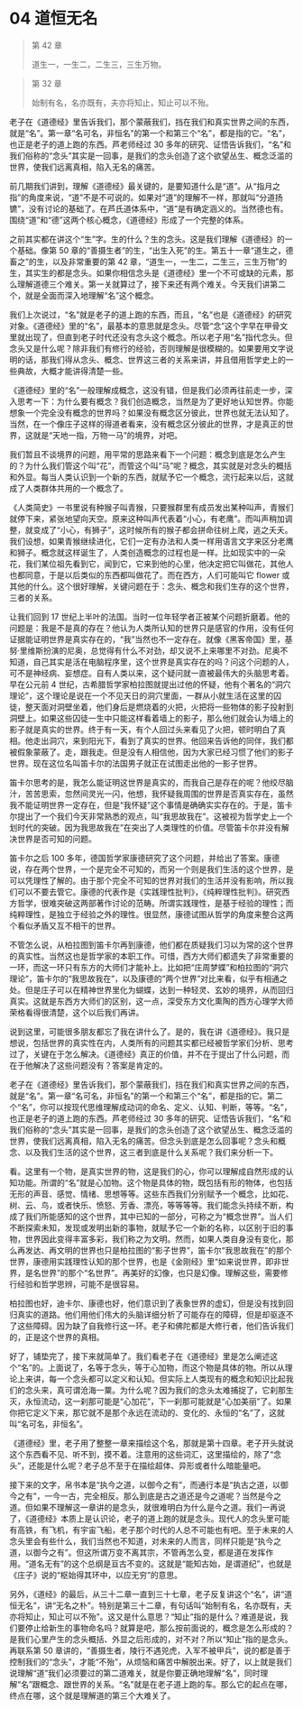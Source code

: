# 04 道恒无名

> 第 42 章
>
> 道生一，一生二，二生三，三生万物。

> 第 32 章
>
> 始制有名，名亦既有，夫亦将知止，知止可以不殆。

老子在《道德经》里告诉我们，那个蒙蔽我们，挡在我们和真实世界之间的东西，就是“名”。第一章“名可名，非恒名”的第一个和第三个“名”，都是指的它。“名”，也正是老子的道上跑的东西。芦老师经过 30 多年的研究、证悟告诉我们，“名”和我们俗称的“念头”其实是一回事，是我们的念头创造了这个欲望丛生、概念泛滥的世界，使我们远离真相，陷入无名的痛苦。

前几期我们讲到，理解《道德经》最关键的，是要知道什么是“道”。从“指月之指”的角度来说，“道”不是不可说的。如果对“道”的理解不一样，那就叫“分道扬镳”，没有讨论的基础了。在芦氏道体系中，“道”是有确定涵义的。当然德也有。围绕“道”和“德”这两个核心概念，《道德经》形成了一个完整的体系。

之前其实都在讲这个“生”字。生的什么？生的念头。这是我们理解《道德经》的一个基础。像第 50 章的“善摄生者”的生，“出生入死”的生。第五十一章“道生之，德畜之”的生，以及非常重要的第 42 章，“道生一，一生二，二生三，三生万物”的生，其实生的都是念头。如果你相信念头是《道德经》里一个不可或缺的元素，那么理解道德三个难关。第一关就算过了，接下来还有两个难关。今天我们讲第二个，就是全面而深入地理解“名”这个概念。

我们上次说过，“名”就是老子的道上跑的东西，而且，“名”也是《道德经》的研究对象。《道德经》里的“名”，最基本的意思就是念头。尽管“念”这个字早在甲骨文里就出现了，但直到老子时代还没有念头这个概念。所以老子用“名”指代念头。但念头又是什么呢？除非我们有修行的经验，否则理解是很模糊的。如果要用文字说明的话，那我们得从念头、概念、世界这三者的关系来讲，并且借用哲学史上的一些典故，大概才能讲得清楚一些。

《道德经》里的“名”一般理解成概念，这没有错，但是我们必须再往前走一步，深入思考一下：为什么要有概念？我们创造概念，当然是为了更好地认知世界。你能想象一个完全没有概念的世界吗？如果没有概念区分彼此，世界也就无法认知了。当然，在一个像庄子这样的得道者看来，没有概念区分彼此的世界，才是真正的世界，这就是“天地一指，万物一马”的境界，对吧。

我们暂且不谈境界的问题，用平常的思路来看下一个问题：概念到底是怎么产生的？为什么我们管这个叫“花”，而管这个叫“马”呢？概念，其实就是对念头的概括和外显。每当人类认识到一个新的东西，就赋予它一个概念，流行起来以后，这就成了人类群体共用的一个概念了。

《人类简史》一书里说有种猴子叫青猴，只要猴群里有成员发出某种叫声，青猴们就停下来，紧张地望向天空。原来这种叫声代表着“小心，有老鹰”。而叫声稍加调整，就变成了“小心，有狮子”，这时候所有的猴子都会拼命往树上爬，逃之夭夭。我们设想，如果青猴继续进化，它们一定有办法和人类一样用语言文字来区分老鹰和狮子。概念就这样诞生了，人类创造概念的过程也是一样。比如现实中的一朵花，我们某位祖先看到它，闻到它，它来到他的心里，他决定把它叫做花，其他人也都同意，于是以后类似的东西都叫做花了。而在西方，人们可能叫它 flower 或其他的什么。这个很好理解，关键问题在于：念头、概念和我们生存的这个世界，三者的关系。

让我们回到 17 世纪上半叶的法国。当时一位年轻学者正被某个问题折磨着。他的问题是：我是不是真的存在？他认为人类所认知的世界只是感官的作用，没有任何证据能证明世界是真实存在的，“我”当然也不一定存在。就像《黑客帝国》里，基努·里维斯扮演的尼奥，总觉得有什么不对劲，却又说不上来哪里不对劲。尼奥不知道，自己其实是活在电脑程序里，这个世界是真实存在的吗？问这个问题的人，可不是神经病、妄想症。自有人类以来，这个疑问就一直被最伟大的头脑思考着。早在公元前 4 世纪，古希腊哲学家柏拉图就提出过他的怀疑，他有个著名的“洞穴理论”，这个理论是说在一个不见天日的洞穴里面，一群从小就生活在这里的囚徒，整天面对洞壁坐着，他们身后是燃烧着的火把，火把将一些物体的影子投射到洞壁上。如果这些囚徒一生中只能这样看着墙上的影子，那么他们就会认为墙上的影子就是真实的世界。终于有一天，有个人回过头来看见了火把，顿时明白了真相。他走出洞穴，来到阳光下，看到了真实的世界。他回来告诉他的同伴，我们都被假象蒙蔽了。走，跟我走。但是没有人相信他，因为大家已经习惯了他们的影子世界。现在这位名叫笛卡尔的法国男子就正在试图走出他的一影子世界。

笛卡尔思考的是，我怎么能证明这世界是真实的，而我自己是存在的呢？他绞尽脑汁，苦苦思索，忽然间灵光一闪，他想，我怀疑我周围的世界是否真实存在，虽然我不能证明世界一定存在，但是“我怀疑”这个事情是确确实实存在的。于是，笛卡尔提出了一个我们今天非常熟悉的观点，叫“我思故我在”。这被视为哲学史上一个划时代的突破。因为我思故我在”在突出了人类理性的价值。尽管笛卡尔并没有解决世界是否可知的问题。

笛卡尔之后 100 多年，德国哲学家康德研究了这个问题，并给出了答案。康德说，存在两个世界，一个是完全不可知的，而另一个则是我们生活的这个世界，是可以凭理性了解的。由于那个完全不可知的世界对我们的生活并没有影响，所以我们可以不要去管它。康德的代表作是《实践理性批判》，《纯粹理性批判》。研究西方哲学，很难突破这两部著作讨论的范畴。所谓实践理性，是基于经验的理性；而纯粹理性，是独立于经验之外的理性。很显然，康德试图从哲学的角度来整合这两个看似矛盾又互不相干的世界。

不管怎么说，从柏拉图到笛卡尔再到康德，他们都在质疑我们习以为常的这个世界的真实性。当然这也是哲学家的本职工作。可惜，西方大师们都遗失了非常重要的一环，而这一环只有东方的大师们才能补上。比如把“庄周梦蝶”和柏拉图的“洞穴理论”，笛卡尔的“我思故我在”，以及康德的“两个世界”对比来看，似乎有相通之处。但是庄子可以在精神世界里化为蝴蝶，达到一种轻灵、玄妙的境界，从而回归真实。这就是东西方大师们的区别，这一点，深受东方文化熏陶的西方心理学大师荣格看得很清楚，这个以后我们再讲。

说到这里，可能很多朋友都忘了我在讲什么了。是的，我在讲《道德经》。我只是想说，包括世界的真实性在内，人类所有的问题其实都已经被哲学家们分析、思考过了，关键在于怎么解决。《道德经》真正的价值，并不在于提出了什么问题，而在于他解决了这些问题没有？答案是肯定的。

老子在《道德经》里告诉我们，那个蒙蔽我们，挡在我们和真实世界之间的东西，就是“名”。第一章“名可名，非恒名”的第一个和第三个“名”，都是指的它。第二个“名”，你可以按现代思维理解成动词的命名、定义、认知、判断，等等。“名”，也正是老子的道上跑的东西。芦老师经过 30 多年的研究、证悟告诉我们，“名”和我们俗称的“念头”其实是一回事，是我们的念头创造了这个欲望丛生、概念泛滥的世界，使我们远离真相，陷入无名的痛苦。但念头到底是怎么回事呢？念头和概念、以及我们生活的这个世界，这三者到底是什么关系呢？我们来分析一下。

看。这里有一个物，是真实世界的物，这是我们的心，你可以理解成自然形成的认知功能。所谓的“名”就是心加物。这个物是具体的物，既包括有形的物体，也包括无形的声音、感觉、情绪、思想等等。这些东西我们分别赋予一个概念，比如花、树、云、鸟，或者快乐、愤怒、芳香、漂亮，等等等等。我们能念头持续不断，构成了我们所能感知的这个世界，其中已知的一部分，可称之为“概念世界”。当人们不断探索未知，发现或发明出新的事物，就赋予它一个新的名称，以区别于旧的事物，世界因此变得丰富多彩，我们称之为文明。然而，如果人类自身没有变化，那么再发达、再文明的世界也只是柏拉图的“影子世界”，笛卡尔“我思故我在”的那个世界，康德用实践理性认知的那个世界，也是《金刚经》里“如来说世界，即非世界，是名世界”的那个“名世界”。再美好的幻像，也只是幻像。理解这些，需要修行经验和哲学思辨，可能不是很容易。

柏拉图也好，迪卡尔、康德也好，他们意识到了表象世界的虚幻，但是没有找到回归真实的道路。他们用他们伟大的头脑详细分析了可能存在的障碍，但是却驱逐不了这些障碍。因为缺了自我修行这一环。老子和佛陀都是大修行者，他们告诉我们的，正是这个世界的真相。

好了，铺垫完了，接下来就简单了。我们看老子在《道德经》里是怎么阐述这个“名”的。上面说了，名等于念头，等于心加物，而这个物是具体的物。所以从理论上来讲，每一个念头都可以定义和认知。但实际上人类现有的概念和知识比起我们的念头来，真可谓沧海一粟。为什么呢？因为我们的念头太难捕捉了，它刹那生灭，永恒流动，这一刹那可能是“心加花”，下一刹那可能就是“心加美丽”了。如果你把它定义下来，那它就不是那个永远在流动的、变化的、永恒的“名”了，这就叫“名可名，非恒名”。

《道德经》里，老子用了整整一章来描绘这个名，那就是第十四章。老子开头就说这个东西看不见、听不到，摸不着。注意用的这些词汇，这里描绘的，除了“念头”，还能是什么呢？老子总不至于在描绘超体、异形或者什么暗能量吧。

接下来的文字，帛书本是“执今之道，以御今之有”，而通行本是“执古之道，以御今之有”，一今一古，完全相反。那么到底是古之道还是今之道呢？当然是今之道。但如果不理解这一章讲的是念头，就很难明白为什么是今之道。我们一再说了，《道德经》本质上是认识论，老子的道上跑的就是念头。现代人的念头里可能有高铁，有飞机，有宇宙飞船，老子那个时代的人总不可能也有吧。至于未来的人念头里会有些什么，我们当然也不知道，对未来的人而言，同样只能是“执今之道，以御今之有”。但这所谓万变不离其宗，不管再怎么变，都是道在发挥作用。“道名无有”的这个总纲是亘古不变的。这就是“能知古始，是谓道纪”，也就是《庄子》说的“枢始得其环中，以应无穷”的意思。

另外，《道经》的最后，从三十二章一直到三十七章，老子反复讲这个“名”，讲“道恒无名”，讲“无名之朴”。特别是第三十二章，有句话叫“始制有名，名亦既有，夫亦将知止，知止可以不殆”。这又是什么意思？“知止”指的是什么？难道是说，我们要停止给新生的事物命名吗？就算是吧，那么按前面说的，概念是怎么形成的？是我们心里产生的念头概括、外显之后形成的，对不对？所以“知止”指的是念头。再联系第 50 章讲的，“善摄生者，陵行不遇兕虎，入军不被甲兵”，说的都是善于控制我们的“念头”，才能“不殆”，从烦恼和痛苦中解脱出来。好了，以上就是我们说理解“道”我们必须要过的第二道难关，就是你要正确地理解“名”，同时理解“名”跟概念、跟世界的关系。“名”就是在老子道上跑的车。那么它的起点在哪，终点在哪，这个就是理解道的第三个大难关了。
